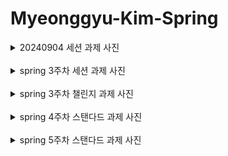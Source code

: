 # Myeonggyu-Kim-Spring

<details>
<summary>20240904 세션 과제 사진</summary>
Postman 사진
<img src="https://github.com/user-attachments/assets/2176d1f3-5eba-4db6-84fb-217eea20817a" alt="240904 과제 사진">
</br>
동작 다이어그램 사진
<img src="https://github.com/user-attachments/assets/32aadec7-3b31-4796-adf6-f0f677c37072" alt="spring RestController flow diagram">
</details>
<br>

<details>
<summary>spring 3주차 세션 과제 사진</summary>
DB 반영 인증샷 ✌
<img src="https://github.com/user-attachments/assets/77ec99bd-287a-41cc-9a2e-61106a95a8e5" alt="DB photo">
</details>
<br>

<details>
<summary>spring 3주차 챌린지 과제 사진</summary>
Test code 통과 인증샷 ✅
<img src="https://github.com/user-attachments/assets/cd5ebcd8-4d9e-4320-bd9f-57c437e915cf" alt="Test code">
</details>
<br>

<details>
<summary>spring 4주차 스탠다드 과제 사진</summary>
나이가 20 이상인 Member 조회 후 username으로 정렬 ✅
<img src="https://github.com/user-attachments/assets/1379fc05-1e2d-4761-b7ee-dcc04ca618ff" alt="Test code">
</br>
</br>
username이 특정 문자열로 시작하는 Member 조회 후 age로 정렬 ✅
<img src="https://github.com/user-attachments/assets/e56ab6b8-8110-419e-b27f-10dbf43fc5f9" alt="Test code">
</details>
<br>

<details>
<summary>spring 5주차 스탠다드 과제 사진</summary>
게시글 수정 인증샷 ✌
<img src="https://github.com/user-attachments/assets/f17d0645-dcaf-4f43-ad11-6156c36cc777">
<br>
게시글 로그 인증샷 ✌
<img src="https://github.com/user-attachments/assets/a044329d-954a-4c4c-a316-b4f8a13ff99e">
<br>
게시글 삭제 인증샷 ✌
<img src="https://github.com/user-attachments/assets/d95d0e58-e88c-4bbd-befd-2f6a0edfa07b">
</details>
<br>

